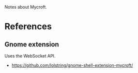 Notes about Mycroft.

# References

## Gnome extension

Uses the WebSocket API.

* https://github.com/lolstring/gnome-shell-extension-mycroft/
